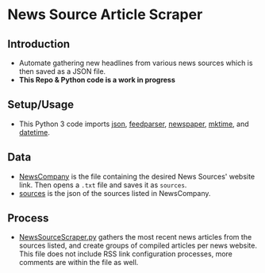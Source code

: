 # News Source Article Scraper

## Introduction
* Automate gathering new headlines from various news sources which is then saved as a JSON file.
* **This Repo & Python code is a work in progress**

## Setup/Usage
* This Python 3 code imports [json](https://docs.python.org/3/library/json.html), [feedparser](https://pypi.org/project/feedparser/), [newspaper](https://newspaper.readthedocs.io/en/latest/), [mktime](https://docs.python.org/2/library/time.html), and [datetime](https://docs.python.org/3/library/datetime.html). 
 
## Data
* [NewsCompany](https://github.com/tenaciousR/NewsSourceScraper/blob/master/NewsCompany.py) is the file containing the desired News Sources' website link. Then opens a `.txt` file and saves it as `sources`. 
* [sources](https://github.com/tenaciousR/NewsSourceScraper/blob/master/sources.txt) is the json of the sources listed in NewsCompany.

## Process 
* [NewsSourceScraper.py](https://github.com/tenaciousR/NewsSourceScraper/blob/master/NewsSourceScraper.py) gathers the most recent news articles from the sources listed, and create groups of compiled articles per news website. This file does not include RSS link configuration processes, more comments are within the file as well.

